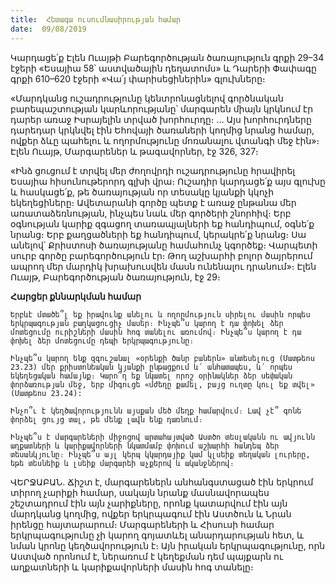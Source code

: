 ```yaml
---
title:  Հետագա ուսումնասիրության համար
date:  09/08/2019
---
```


Կարդացե՛ք Էլեն Ուայթի Բարեգործության ծառայություն գրքի 29–34 էջերի «Եսայիա 58՝ աստվածային դեղատոմս» և Դարերի Փափագը գրքի 610–620 էջերի «Վա՛յ փարիսեցիներին» գլուխները։

«Մարդկանց ուշադրությունը կենտրոնացնելով գործնական բարեպաշտության կարևորությանը՝ մարգարեն միայն կրկնում էր դարեր առաջ Իսրայելին տրված խորհուրդը։ … Այս խորհուրդները դարեդար կրկնվել էին Եհովայի ծառաների կողմից նրանց համար, ովքեր ձևը պահելու և ողորմությունը մոռանալու վտանգի մեջ էին»։ Էլեն Ուայթ, Մարգարեներ և թագավորներ, էջ 326, 327։

«Ինձ ցուցում է տրվել մեր ժողովրդի ուշադրությունը հրավիրել Եսայիա հիսունութերորդ գլխի վրա։ Ուշադիր կարդացե՛ք այս գլուխը և հասկացե՛ք, թե ծառայության որ տեսակը կյանքի կկոչի եկեղեցիները։ Ավետարանի գործը պետք է առաջ ընթանա մեր առատաձեռնության, ինչպես նաև մեր գործերի շնորհիվ։ Երբ օգնության կարիք զգացող տառապյալների եք հանդիպում, օգնե՛ք նրանց։ Երբ քաղցածների եք հանդիպում, կերակրե՛ք նրանց։ Սա անելով՝ Քրիստոսի ծառայությանը համահունչ կգործեք։ Վարպետի սուրբ գործը բարեգործություն էր։ Թող աշխարհի բոլոր ծայրերում ապրող մեր մարդիկ խրախուսվեն մասն ունենալու դրանում»։ Էլեն Ուայթ, Բարեգործության ծառայություն, էջ 29։

**Հարցեր քննարկման համար**

`Երբևէ մտածե՞լ եք իրավունք անելու և ողորմություն սիրելու մասին որպես երկրպագության բաղկացուցիչ մասեր։ Ինչպե՞ս կարող է դա փոխել ձեր մոտեցումը ուրիշների մասին հոգ տանելու առումով։ Ինչպե՞ս կարող է դա փոխել ձեր մոտեցումը դեպի երկրպագությունը։`

`Ինչպե՞ս կարող ենք զգուշանալ «օրենքի ծանր բաներն» անտեսելուց (Մատթեոս 23.23) մեր քրիստոնեական կյանքի ընթացքում և՛ անհատապես, և՛ որպես եկեղեցական համայնք։ Կարո՞ղ եք նկատել որոշ օրինակներ ձեր սեփական փորձառության մեջ, երբ միգուցե «մժեղը քամել, բայց ուղտը կուլ եք տվել» (Մատթեոս 23.24):`

`Ինչո՞ւ է կեղծավորությունն այսքան մեծ մեղք համարվում։ Լավ չէ՞ գոնե փորձել ցույց տալ, թե մենք լավն ենք դառնում։`

`Ինչպե՞ս է մարգարեների միջոցով արտահայտված Աստծո տեսլականն ու ավյունն աղքատների և կարիքավորների նկատմամբ փոխում աշխարհի հանդեպ ձեր տեսանկյունը։ Ինչպե՞ս այլ կերպ կկարդայիք կամ կլսեիք տեղական լուրերը, եթե տեսնեիք և լսեիք մարգարեի աչքերով և ականջներով։`

ՎԵՐՋԱԲԱՆ. Ճիշտ է, մարգարեներն անհանգստացած էին երկրում տիրող չարիքի համար, սակայն նրանք մասնավորապես շեշտադրում էին այն չարիքները, որոնք կատարվում էին այն մարդկանց կողմից, ովքեր երկրպագում էին Աստծուն և Նրան իրենցը հայտարարում։ Մարգարեների և Հիսուսի համար երկրպագությունը չի կարող գոյատևել անարդարության հետ, և նման կրոնը կեղծավորություն է։ Այն իրական երկրպագությունը, որն Աստված որոնում է, ներառում է կեղեքման դեմ պայքարն ու աղքատների և կարիքավորների մասին հոգ տանելը։